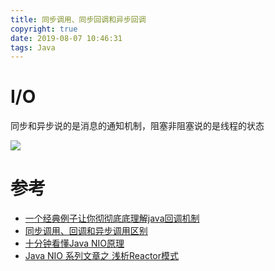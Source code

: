 ```yaml
---
title: 同步调用、同步回调和异步回调
copyright: true
date: 2019-08-07 10:46:31
tags: Java
---
```


# I/O

同步和异步说的是消息的通知机制，阻塞非阻塞说的是线程的状态 

![](https://oscimg.oschina.net/oscnet/3a4947ebe4a45c2e5632f268ec76db14309.jpg)


# 参考
- [一个经典例子让你彻彻底底理解java回调机制](https://blog.csdn.net/xiaanming/article/details/8703708#commentBox)
- [同步调用、回调和异步调用区别](https://cloud.tencent.com/developer/article/1145116)
- [十分钟看懂Java NIO原理](https://www.cnblogs.com/crazymakercircle/p/10225159.html)
- [Java NIO 系列文章之 浅析Reactor模式](https://juejin.im/post/5ba3845e6fb9a05cdd2d03c0)